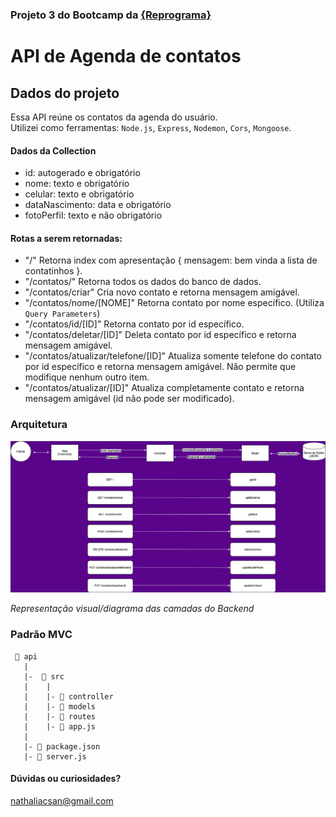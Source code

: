 ### Projeto 3 do Bootcamp da [{Reprograma}](https://reprograma.com.br/)
# API de Agenda de contatos

## Dados do projeto
Essa API reúne os contatos da agenda do usuário. <br>
Utilizei como ferramentas: `Node.js`, `Express`, `Nodemon`, `Cors`, `Mongoose`.


#### **Dados da Collection**

- id: autogerado e obrigatório
- nome: texto e obrigatório
- celular: texto e obrigatório
- dataNascimento: data e obrigatório
- fotoPerfil: texto e não obrigatório

#### **Rotas a serem retornadas:**

 - "/" Retorna index com apresentação { mensagem: bem vinda a lista de contatinhos }.
 - "/contatos/" Retorna todos os dados do banco de dados.
 - "/contatos/criar" Cria novo contato e retorna mensagem amigável.
 - "/contatos/nome/[NOME]" Retorna contato por nome específico. (Utiliza `Query Parameters`)
 - "/contatos/id/[ID]" Retorna contato por id específico. 
 - "/contatos/deletar/[ID]" Deleta contato por id específico e retorna mensagem amigável. 
 - "/contatos/atualizar/telefone/[ID]" Atualiza somente telefone do contato por id específico e retorna mensagem amigável. Não permite que modifique nenhum outro item.
 - "/contatos/atualizar/[ID]" Atualiza completamente contato e retorna mensagem amigável (id não pode ser modificado).

### Arquitetura

![assets/arquitetura_api.png](assets/arquitetura_api.png)

*Representação visual/diagrama das camadas do Backend*

 ### Padrão MVC
```
 📁 api
   |
   |-  📁 src
   |    |  
   |    |- 📁 controller
   |    |- 📁 models
   |    |- 📁 routes
   |    |- 📄 app.js
   |
   |- 📄 package.json 
   |- 📄 server.js
```


#### Dúvidas ou curiosidades?
nathaliacsan@gmail.com